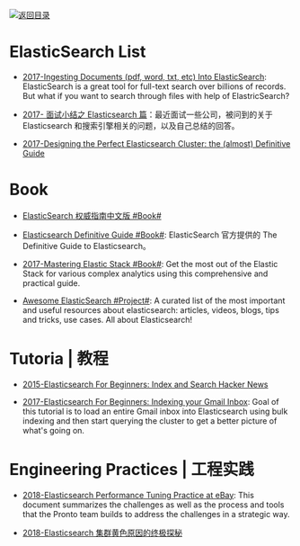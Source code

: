 [![返回目录](https://user-images.githubusercontent.com/5803001/38079637-ff0abcf0-3371-11e8-9b76-ad651620afc7.jpg)](https://github.com/wxyyxc1992/Awesome-Lists)

# ElasticSearch List

- [2017-Ingesting Documents (pdf, word, txt, etc) Into ElasticSearch](https://blog.ambar.cloud/ingesting-documents-pdf-word-txt-etc-into-elasticsearch/): ElasticSearch is a great tool for full-text search over billions of records. But what if you want to search through files with help of ElastricSearch?

- [2017- 面试小结之 Elasticsearch 篇](http://ginobefunny.com/post/elasticsearch_interview_questions/)：最近面试一些公司，被问到的关于 Elasticsearch 和搜索引擎相关的问题，以及自己总结的回答。

- [2017-Designing the Perfect Elasticsearch Cluster: the (almost) Definitive Guide](https://parg.co/byu)

# Book

- [ElasticSearch 权威指南中文版 #Book#](http://es.xiaoleilu.com/010_Intro/00_README.html)

- [Elasticsearch Definitive Guide #Book#](https://github.com/elastic/elasticsearch-definitive-guide): ElasticSearch 官方提供的 The Definitive Guide to Elasticsearch。

- [2017-Mastering Elastic Stack #Book#](https://parg.co/bgs): Get the most out of the Elastic Stack for various complex analytics using this comprehensive and practical guide.

* [Awesome ElasticSearch #Project#](https://github.com/dzharii/awesome-elasticsearch): A curated list of the most important and useful resources about elasticsearch: articles, videos, blogs, tips and tricks, use cases. All about Elasticsearch!

# Tutoria | 教程

- [2015-Elasticsearch For Beginners: Index and Search Hacker News](https://github.com/oliver006/elasticsearch-hn)

- [2017-Elasticsearch For Beginners: Indexing your Gmail Inbox](https://github.com/oliver006/elasticsearch-gmail): Goal of this tutorial is to load an entire Gmail inbox into Elasticsearch using bulk indexing and then start querying the cluster to get a better picture of what's going on.

# Engineering Practices | 工程实践

- [2018-Elasticsearch Performance Tuning Practice at eBay](https://parg.co/Utg): This document summarizes the challenges as well as the process and tools that the Pronto team builds to address the challenges in a strategic way.

- [2018-Elasticsearch 集群黄色原因的终极探秘](https://mp.weixin.qq.com/s/iT0osDnW4XxZ-jMxTrWdCA)
